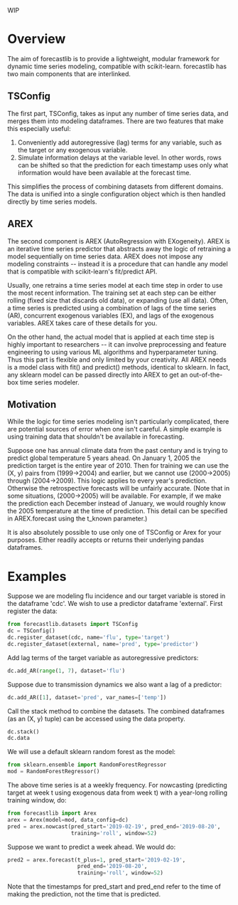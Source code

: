 
WIP

# Overview
The aim of forecastlib is to provide a lightweight, modular framework for dynamic time series modeling, compatible with scikit-learn. forecastlib has two main components that are interlinked.

## TSConfig
The first part, TSConfig, takes as input any number of time series data, and merges them into modeling dataframes. There are two features that make this especially useful:

1. Conveniently add autoregressive (lag) terms for any variable, such as the target or any exogenous variable.
2. Simulate information delays at the variable level. In other words, rows can be shifted so that the prediction for each timestamp uses only what information would have been available at the forecast time.

This simplifies the process of combining datasets from different domains. The data is unified into a single configuration object which is then handled directly by time series models.

## AREX
The second component is AREX (AutoRegression with EXogeneity). AREX is an iterative time series predictor that abstracts away the logic of retraining a model sequentially on time series data. AREX does not impose any modeling constraints -- instead it is a procedure that can handle any model that is compatible with scikit-learn's fit/predict API.

Usually, one retrains a time series model at each time step in order to use the most recent information. The training set at each step can be either rolling (fixed size that discards old data), or expanding (use all data). Often, a time series is predicted using a combination of lags of the time series (AR), concurrent exogenous variables (EX), and lags of the exogenous variables. AREX takes care of these details for you.

On the other hand, the actual model that is applied at each time step is highly important to researchers -- it can involve preprocessing and feature engineering to using various ML algorithms and hyperparameter tuning. Thus this part is flexible and only limited by your creativity. All AREX needs is a model class with fit() and predict() methods, identical to sklearn. In fact, any sklearn model can be passed directly into AREX to get an
out-of-the-box time series modeler.

## Motivation
While the logic for time series modeling isn't particularly complicated, there are potential sources of error when one isn't careful. A simple example is using training data that shouldn't be available in forecasting.

Suppose one has annual climate data from the past century and is trying to predict global temperature 5 years ahead. On January 1, 2005 the prediction target is the entire year of 2010. Then for training we can use the (X, y) pairs from (1999->2004) and earlier, but we cannot use (2000->2005) through (2004->2009). This logic applies to every year's prediction. Otherwise the retrospective forecasts will be unfairly accurate. (Note that in some situations, (2000->2005) will be available. For example, if we make the prediction each December instead of January, we would roughly know the 2005 temperature at the time of prediction. This detail can be specified in AREX.forecast using the t_known parameter.)

It is also absolutely possible to use only one of TSConfig or Arex for your purposes. Either readily accepts or returns their underlying pandas dataframes.

# Examples

Suppose we are modeling flu incidence and our target variable is stored in the dataframe 'cdc'. We wish to use a predictor dataframe 'external'. First register the data:

```python
from forecastlib.datasets import TSConfig
dc = TSConfig()
dc.register_dataset(cdc, name='flu', type='target')
dc.register_dataset(external, name='pred', type='predictor')
```

Add lag terms of the target variable as autoregressive predictors:
```python
dc.add_AR(range(1, 7), dataset='flu')
```

Suppose due to transmission dynamics we also want a lag of a predictor:
```python
dc.add_AR([1], dataset='pred', var_names=['temp'])
```

Call the stack method to combine the datasets. The combined dataframes (as an (X, y) tuple) can be accessed using the data property.
```python
dc.stack()
dc.data
```

We will use a default sklearn random forest as the model:
```python
from sklearn.ensemble import RandomForestRegressor
mod = RandomForestRegressor()
```

The above time series is at a weekly frequency. For nowcasting (predicting target at week t using exogenous data from week t) with
a year-long rolling training window, do:
```python
from forecastlib import Arex
arex = Arex(model=mod, data_config=dc)
pred = arex.nowcast(pred_start='2019-02-19', pred_end='2019-08-20',
                    training='roll', window=52)
```

Suppose we want to predict a week ahead. We would do:
```python
pred2 = arex.forecast(t_plus=1, pred_start='2019-02-19',
                      pred_end='2019-08-20',
                      training='roll', window=52)
```

Note that the timestamps for pred_start and pred_end refer to the time of making the prediction, not the time that is predicted.
